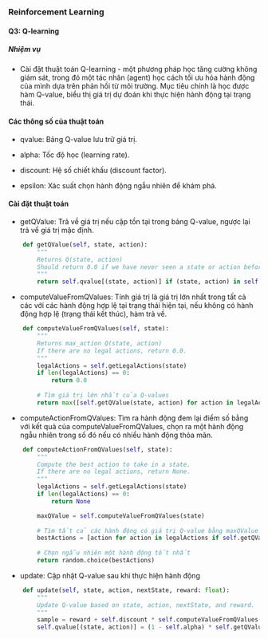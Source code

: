 ### Reinforcement Learning

#### Q3: Q-learning

##### Nhiệm vụ

-  Cài đặt thuật toán Q-learning - một phương pháp học tăng cường không giám sát, trong đó một tác nhân (agent) học cách tối ưu hóa hành động của mình dựa trên phản hồi từ môi trường. Mục tiêu chính là học được hàm Q-value, biểu thị giá trị dự đoán khi thực hiện hành động  tại trạng thái.

#### Các thông số của thuật toán

- qvalue: Bảng Q-value lưu trữ giá trị.

- alpha: Tốc độ học (learning rate).

- discount: Hệ số chiết khấu (discount factor).

- epsilon: Xác suất chọn hành động ngẫu nhiên để khám phá.

#### Cài đặt thuật toán

- getQValue: Trả về giá trị nếu cặp tồn tại trong bảng Q-value, ngược lại trả về giá trị mặc định.
```python
    def getQValue(self, state, action):
        """
        Returns Q(state, action)
        Should return 0.0 if we have never seen a state or action before.
        """
        return self.qvalue[(state, action)] if (state, action) in self.qvalue else 0.0
```

- computeValueFromQValues: Tính giá trị là giá trị lớn nhất trong tất cả các với các hành động hợp lệ tại trạng thái hiện tại, nếu không có hành động hợp lệ (trạng thái kết thúc), hàm trả về.
```python
    def computeValueFromQValues(self, state):
        """
        Returns max_action Q(state, action)
        If there are no legal actions, return 0.0.
        """
        legalActions = self.getLegalActions(state)
        if len(legalActions) == 0:
            return 0.0
        
        # Tìm giá trị lớn nhất của Q-values
        return max([self.getQValue(state, action) for action in legalActions])
```

- computeActionFromQValues: Tìm ra hành động đem lại điểm số bằng với kết quả của computeValueFromQValues, chọn ra một hành động ngẫu nhiên trong số đó nếu có nhiều hành động thỏa mãn.
```python
    def computeActionFromQValues(self, state):
        """
        Compute the best action to take in a state.
        If there are no legal actions, return None.
        """
        legalActions = self.getLegalActions(state)
        if len(legalActions) == 0:
            return None

        maxQValue = self.computeValueFromQValues(state)
        
        # Tìm tất cả các hành động có giá trị Q-value bằng maxQValue
        bestActions = [action for action in legalActions if self.getQValue(state, action) == maxQValue]
        
        # Chọn ngẫu nhiên một hành động tốt nhất
        return random.choice(bestActions)
```

- update: Cập nhật Q-value sau khi thực hiện hành động
```python
    def update(self, state, action, nextState, reward: float):
        """
        Update Q-value based on state, action, nextState, and reward.
        """
        sample = reward + self.discount * self.computeValueFromQValues(nextState)
        self.qvalue[(state, action)] = (1 - self.alpha) * self.getQValue(state, action) + self.alpha * sample
```